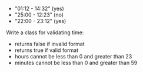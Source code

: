 - "01:12 - 14:32" (yes)
- "25:00 - 12:23" (no)
- "22:00 - 23:12" (yes)

Write a class for validating time:

- returns false if invalid format
- returns true if valid format
- hours cannot be less than 0 and greater than 23
- minutes cannot be less than 0 and greater than 59
